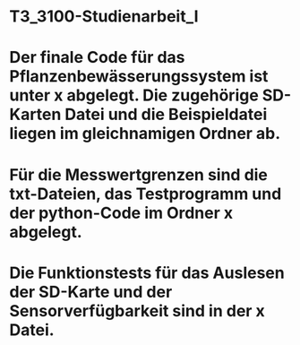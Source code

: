 # T3_3100-Studienarbeit_I

# Der finale Code für das Pflanzenbewässerungssystem ist unter x abgelegt. Die zugehörige SD-Karten Datei und die Beispieldatei liegen im gleichnamigen Ordner ab.

# Für die Messwertgrenzen sind die txt-Dateien, das Testprogramm und der python-Code im Ordner x abgelegt.

# Die Funktionstests für das Auslesen der SD-Karte und der Sensorverfügbarkeit sind in der x Datei.
